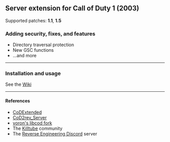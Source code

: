 ## Server extension for Call of Duty 1 (2003)
Supported patches: **1.1**, **1.5**
### Adding security, fixes, and features
- Directory traversal protection
- New GSC functions
- ...and more
___
### Installation and usage
See the [Wiki](https://github.com/codbridge/libcod1/wiki)
___
#### References
- [CoDExtended](https://github.com/xtnded/codextended)
- [CoD2rev_Server](https://github.com/voron00/CoD2rev_Server)
- [voron's libcod fork](https://github.com/voron00/libcod)
- The [Killtube](https://www.killtube.org/) community
- The [Reverse Engineering Discord](https://discord.gg/rtfm) server
